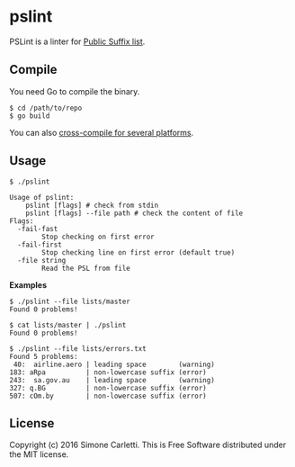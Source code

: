 # pslint

PSLint is a linter for [Public Suffix list](https://publicsuffix.org/).


## Compile

You need Go to compile the binary.

```
$ cd /path/to/repo
$ go build
```

You can also [cross-compile for several platforms](https://github.com/mitchellh/gox).


## Usage

```shell
$ ./pslint

Usage of pslint:
    pslint [flags] # check from stdin
    pslint [flags] --file path # check the content of file
Flags:
  -fail-fast
        Stop checking on first error
  -fail-first
        Stop checking line on first error (default true)
  -file string
        Read the PSL from file
```

**Examples**

```
$ ./pslint --file lists/master
Found 0 problems!
```

```
$ cat lists/master | ./pslint
Found 0 problems!
```

```
$ ./pslint --file lists/errors.txt
Found 5 problems:
 40:  airline.aero | leading space        (warning)
183: aRpa          | non-lowercase suffix (error)
243:  sa.gov.au    | leading space        (warning)
327: q.BG          | non-lowercase suffix (error)
507: cOm.by        | non-lowercase suffix (error)
```


## License

Copyright (c) 2016 Simone Carletti. This is Free Software distributed under the MIT license.
